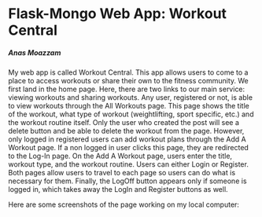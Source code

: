 # Flask-Mongo Web App: Workout Central
##### Anas Moazzam

My web app is called Workout Central. This app allows users to come to a place to access workouts or share their own to the fitness community. We first land in the home page. Here, there are two links to our main service: viewing workouts and sharing workouts. Any user, registered or not, is able to view workouts through the All Workouts page. This page shows the title of the workout, what type of workout (weightlifting, sport specific, etc.) and the workout routine itself. Only the user who created the post will see a delete button and be able to delete the workout from the page. However, only logged in registered users can add workout plans through the Add A Workout page. If a non logged in user clicks this page, they are redirected to the Log-In page. On the Add A Workout page, users enter the title, workout type, and the workout routine. Users can either Login or Register. Both pages allow users to travel to each page so users can do what is necessary for them. Finally, the LogOff button appears only if someone is logged in, which takes away the LogIn and Register buttons as well.

Here are some screenshots of the page working on my local computer:

